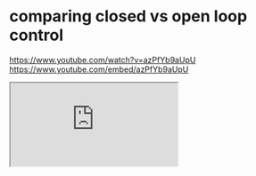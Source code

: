 # comparing closed vs open loop control

https://www.youtube.com/watch?v=azPfYb9aUpU
https://www.youtube.com/embed/azPfYb9aUpU
<iframe src="https://www.youtube.com/embed/xvFZjo5PgG0"></iframe>
